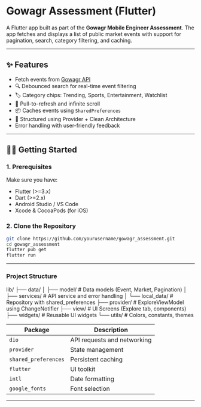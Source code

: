 # Gowagr Assessment (Flutter)

A Flutter app built as part of the **Gowagr Mobile Engineer Assessment**. The app fetches and
displays a list of public market events with support for pagination, search, category filtering, and
caching.

---

## ✨ Features

- Fetch events from [Gowagr API](https://api.gowagr.app/pm/events/public-events)
- 🔍 Debounced search for real-time event filtering
- 🏷️ Category chips: Trending, Sports, Entertainment, Watchlist
- 🔁 Pull-to-refresh and infinite scroll
- 📦 Caches events using `SharedPreferences`
- 🔧 Structured using Provider + Clean Architecture
- Error handling with user-friendly feedback

---

## 🧑‍💻 Getting Started

### 1. Prerequisites

Make sure you have:

- Flutter (>=3.x)
- Dart (>=2.x)
- Android Studio / VS Code
- Xcode & CocoaPods (for iOS)

### 2. Clone the Repository

```bash
git clone https://github.com/yourusername/gowagr_assessment.git
cd gowagr_assessment
flutter pub get
flutter run
```

---

### Project Structure

lib/
├── data/
│ ├── model/ # Data models (Event, Market, Pagination)
│ ├── services/ # API service and error handling
│ └── local_data/ # Repository with shared_preferences
├── provider/ # ExploreViewModel using ChangeNotifier
├── view/ # UI Screens (Explore tab, components)
├── widgets/ # Reusable UI widgets
└── utils/ # Colors, constants, themes

| Package              | Description                 |
|----------------------|-----------------------------|
| `dio`                | API requests and networking |
| `provider`           | State management            |
| `shared_preferences` | Persistent caching          |
| `flutter`            | UI toolkit                  |
| `intl`               | Date formatting             |
| `google_fonts`       | Font selection              |             

---
